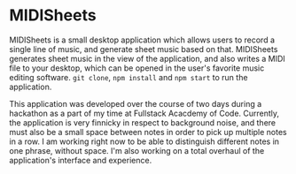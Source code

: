# MIDISheets

MIDISheets is a small desktop application which allows users to record a single line of music, and generate sheet music based on that.
MIDISheets generates sheet music in the view of the application, and also writes a MIDI file to your desktop, which can be opened in the user's favorite music editing software.
`git clone`, `npm install` and `npm start` to run the application. 

This application was developed over the course of two days during a hackathon as a part of my time at Fullstack Acacdemy of Code.
Currently, the application is very finnicky in respect to background noise, and there must also be a small space between notes in order to pick up multiple notes in a row.
I am working right now to be able to distinguish different notes in one phrase, without space.
I'm also working on a total overhaul of the application's interface and experience.
